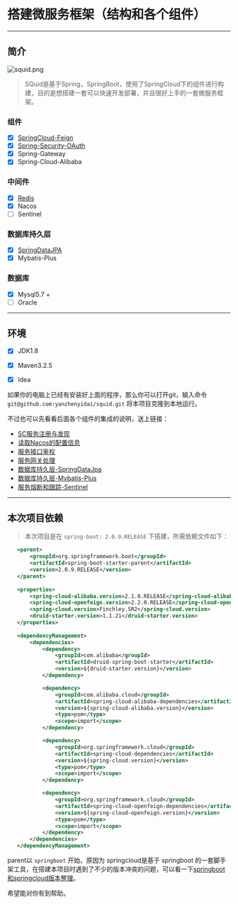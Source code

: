 
# 搭建微服务框架（结构和各个组件）

---

## 简介

 ![squid.png](https://i.loli.net/2020/04/15/YwiSDkh2JVfR6Zz.png)

> SQuid是基于Spring，SpringBoot，使用了SpringCloud下的组件进行构建，目的是想搭建一套可以快速开发部署，并且很好上手的一套微服务框架。

### 组件
- [x] [SpringCloud-Feign]()
- [x] [Spring-Security-OAuth](https://blog.yanzhenyidai.com/2019/08/15/Spring-Security-Oatuh2/)
- [x] Spring-Gateway
- [x] Spring-Cloud-Alibaba

### 中间件
- [x] [Redis]()
- [x] Nacos
- [ ] Sentinel
 
### 数据库持久层
- [x] [SpringDataJPA]()
- [x] Mybatis-Plus

### 数据库
- [x] Mysql5.7 +
- [ ] Oracle
 
---

## 环境

- [x] JDK1.8
- [x] Maven3.2.5
- [x] Idea


 如果你的电脑上已经有安装好上面的程序，那么你可以打开git，输入命令 `git@github.com:yanzhenyidai/squid.git` 将本项目克隆到本地运行。
 
 不过也可以先看看后面各个组件的集成的说明，送上链接：
 
 - [SC服务注册与发现]()
 - [读取Nacos的配置信息]()
 - [服务接口鉴权]()
 - [服务网关处理]()
 - [数据库持久层-SpringDataJpa]()
 - [数据库持久层-Mybatis-Plus]()
 - [服务熔断和跟踪-Sentinel]()
 
---

## 本次项目依赖

 > 本次项目是在 `spring-boot: 2.0.9.RELEASE` 下搭建，所需依赖文件如下：
 
 ```xml
    <parent>
        <groupId>org.springframework.boot</groupId>
        <artifactId>spring-boot-starter-parent</artifactId>
        <version>2.0.9.RELEASE</version>
    </parent>
    
    <properties>
        <spring-cloud-alibaba.version>2.1.0.RELEASE</spring-cloud-alibaba.version>
        <spring-cloud-openfeign.version>2.2.0.RELEASE</spring-cloud-openfeign.version>
        <spring-cloud.version>Finchley.SR2</spring-cloud.version>
        <druid-starter.version>1.1.21</druid-starter.version>
    </properties>
    
    <dependencyManagement>
        <dependencies>
            <dependency>
                <groupId>com.alibaba</groupId>
                <artifactId>druid-spring-boot-starter</artifactId>
                <version>${druid-starter.version}</version>
            </dependency>

            <dependency>
                <groupId>com.alibaba.cloud</groupId>
                <artifactId>spring-cloud-alibaba-dependencies</artifactId>
                <version>${spring-cloud-alibaba.version}</version>
                <type>pom</type>
                <scope>import</scope>
            </dependency>

            <dependency>
                <groupId>org.springframework.cloud</groupId>
                <artifactId>spring-cloud-dependencies</artifactId>
                <version>${spring-cloud.version}</version>
                <type>pom</type>
                <scope>import</scope>
            </dependency>

            <dependency>
                <groupId>org.springframework.cloud</groupId>
                <artifactId>spring-cloud-openfeign-dependencies</artifactId>
                <version>${spring-cloud-openfeign.version}</version>
                <type>pom</type>
                <scope>import</scope>
            </dependency>
        </dependencies>
    </dependencyManagement>
 ```
 
  parent以 `springboot` 开始，原因为 springcloud是基于 springboot 的一套脚手架工具，在搭建本项目时遇到了不少的版本冲突的问题，可以看一下[springboot和springcloud版本整理](https://blog.yanzhenyidai.com/2020/01/16/SpringBoot，SpringCloud各版本比对/)。
 
 希望能对你有到帮助。
